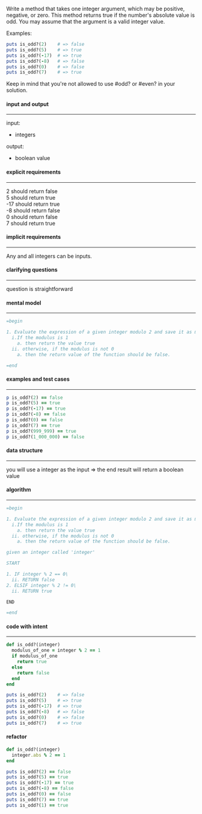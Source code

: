 Write a method that takes one integer argument, which may be positive, 
negative, or zero. This method returns true if the number's absolute value is 
odd. You may assume that the argument is a valid integer value.

Examples:
``` ruby
puts is_odd?(2)    # => false
puts is_odd?(5)    # => true
puts is_odd?(-17)  # => true
puts is_odd?(-8)   # => false
puts is_odd?(0)    # => false
puts is_odd?(7)    # => true
```

Keep in mind that you're not allowed to use #odd? or #even? in your solution.

#### input and output
---

input:
* integers

output:
* boolean value

#### explicit requirements
---

2 should return false\
5 should return true\
-17 should return true\
-8 should return false\
0 should return false\
7 should return true

#### implicit requirements
---

Any and all integers can be inputs.

#### clarifying questions
---

question is straightforward

#### mental model
---
``` ruby
=begin

1. Evaluate the expression of a given integer modulo 2 and save it as modulus
  i.If the modulus is 1
    a. then return the value true
  ii. otherwise, if the modulus is not 0
    a. then the return value of the function should be false.

=end


```

#### examples and test cases
---

``` ruby
p is_odd?(2) == false
p is_odd?(5) == true
p is_odd?(-17) == true
p is_odd?(-8) == false
p is_odd?(0) == false
p is_odd?(7) == true
p is_odd?(999_999) == true
p is_odd?(1_000_000) == false
```

#### data structure
---

you will use a integer as the input => the end result will return a boolean value

#### algorithm
---
``` ruby
=begin

1. Evaluate the expression of a given integer modulo 2 and save it as modulus
  i.If the modulus is 1
    a. then return the value true
  ii. otherwise, if the modulus is not 0
    a. then the return value of the function should be false.

given an integer called 'integer'

START

1. IF integer % 2 == 0\
  ii. RETURN false
2. ELSIF integer % 2 != 0\
  ii. RETURN true

END

=end
```
#### code with intent

---

``` ruby
def is_odd?(integer)
  modulus_of_one = integer % 2 == 1
  if modulus_of_one
    return true
  else
    return false
  end
end

puts is_odd?(2)    # => false
puts is_odd?(5)    # => true
puts is_odd?(-17)  # => true
puts is_odd?(-8)   # => false
puts is_odd?(0)    # => false
puts is_odd?(7)    # => true
```

#### refactor

``` ruby
def is_odd?(integer)
  integer.abs % 2 == 1
end

puts is_odd?(2) == false
puts is_odd?(5) == true
puts is_odd?(-17) == true
puts is_odd?(-8) == false
puts is_odd?(0) == false
puts is_odd?(7) == true
puts is_odd?(1) == true
```
